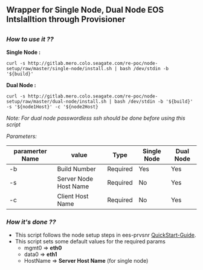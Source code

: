 <h2>Wrapper for Single Node, Dual Node EOS Intslalltion through Provisioner<h2>


<h3><i>How to use it ?? </i></h3>
  

<b>Single Node : </b>
```
curl -s http://gitlab.mero.colo.seagate.com/re-poc/node-setup/raw/master/single-node/install.sh | bash /dev/stdin -b '${build}'
```



<b>Dual Node : </b>
```
curl -s http://gitlab.mero.colo.seagate.com/re-poc/node-setup/raw/master/dual-node/install.sh | bash /dev/stdin -b '${build}' -s '${node1Host}' -c '${node2Host}

```

<i>Note: For dual node passwordless ssh should be done before using this script</i>


<i>Parameters:</i>

| paramerter Name | value | Type | Single Node | Dual Node |
| ------ | ------ | ------ | ------ | ------ |
| -b | Build Number | Required | Yes | Yes | 
| -s | Server Node Host Name   | Required | No | Yes |
| -c | Client Host Name   |Required | No | Yes |

    




<h3><i>How it's done ?? </i></h3>

  - This script follows the node setup steps in ees-prvsnr [QuickStart-Guide](http://gitlab.mero.colo.seagate.com/eos/provisioner/ees-prvsnr/wikis/Setup-Guides/QuickStart-Guide).
  - This script sets some default values for the required params  
      - mgmt0 => **eth0**    
      - data0 => **eth1**  
      - HostName => **Server Host Name** (for single node)   
     